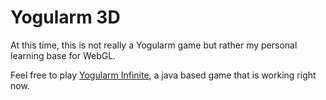 Yogularm 3D
===========

At this time, this is not really a Yogularm game but rather my personal learning base for WebGL.

Feel free to play [Yogularm Infinite](http://yogularm.de/software/infinite), a java based game that is working right now.
